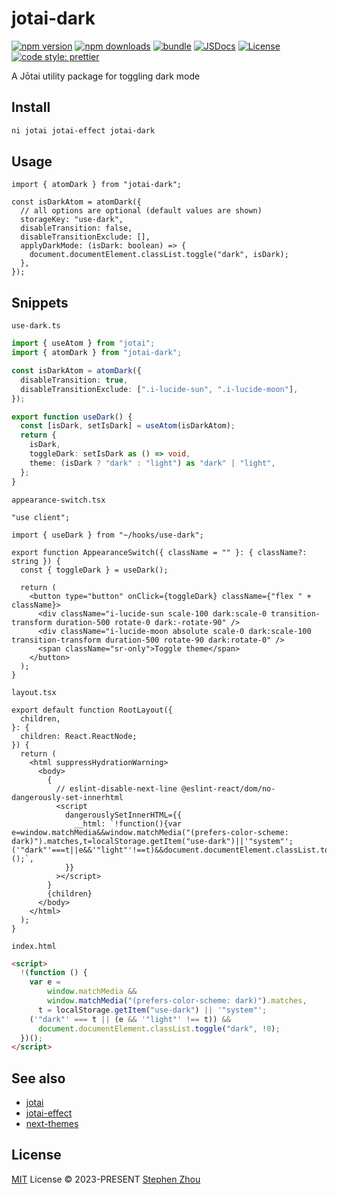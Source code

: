# jotai-dark

[![npm version][npm-version-src]][npm-version-href]
[![npm downloads][npm-downloads-src]][npm-downloads-href]
[![bundle][bundle-src]][bundle-href]
[![JSDocs][jsdocs-src]][jsdocs-href]
[![License][license-src]][license-href]
[![code style: prettier][code-style-src]][code-style-href]

A Jōtai utility package for toggling dark mode

## Install

```bash
ni jotai jotai-effect jotai-dark
```

## Usage

```tsx
import { atomDark } from "jotai-dark";

const isDarkAtom = atomDark({
  // all options are optional (default values are shown)
  storageKey: "use-dark",
  disableTransition: false,
  disableTransitionExclude: [],
  applyDarkMode: (isDark: boolean) => {
    document.documentElement.classList.toggle("dark", isDark);
  },
});
```

## Snippets

`use-dark.ts`

```ts
import { useAtom } from "jotai";
import { atomDark } from "jotai-dark";

const isDarkAtom = atomDark({
  disableTransition: true,
  disableTransitionExclude: [".i-lucide-sun", ".i-lucide-moon"],
});

export function useDark() {
  const [isDark, setIsDark] = useAtom(isDarkAtom);
  return {
    isDark,
    toggleDark: setIsDark as () => void,
    theme: (isDark ? "dark" : "light") as "dark" | "light",
  };
}
```

`appearance-switch.tsx`

```tsx
"use client";

import { useDark } from "~/hooks/use-dark";

export function AppearanceSwitch({ className = "" }: { className?: string }) {
  const { toggleDark } = useDark();

  return (
    <button type="button" onClick={toggleDark} className={"flex " + className}>
      <div className="i-lucide-sun scale-100 dark:scale-0 transition-transform duration-500 rotate-0 dark:-rotate-90" />
      <div className="i-lucide-moon absolute scale-0 dark:scale-100 transition-transform duration-500 rotate-90 dark:rotate-0" />
      <span className="sr-only">Toggle theme</span>
    </button>
  );
}
```

`layout.tsx`

```tsx
export default function RootLayout({
  children,
}: {
  children: React.ReactNode;
}) {
  return (
    <html suppressHydrationWarning>
      <body>
        {
          // eslint-disable-next-line @eslint-react/dom/no-dangerously-set-innerhtml
          <script
            dangerouslySetInnerHTML={{
              __html: `!function(){var e=window.matchMedia&&window.matchMedia("(prefers-color-scheme: dark)").matches,t=localStorage.getItem("use-dark")||'"system"';('"dark"'===t||e&&'"light"'!==t)&&document.documentElement.classList.toggle("dark",!0)}();`,
            }}
          ></script>
        }
        {children}
      </body>
    </html>
  );
}
```

`index.html`

```html
<script>
  !(function () {
    var e =
        window.matchMedia &&
        window.matchMedia("(prefers-color-scheme: dark)").matches,
      t = localStorage.getItem("use-dark") || '"system"';
    ('"dark"' === t || (e && '"light"' !== t)) &&
      document.documentElement.classList.toggle("dark", !0);
  })();
</script>
```

## See also

- [jotai](https://github.com/pmndrs/jotai)
- [jotai-effect](https://github.com/jotaijs/jotai-effect)
- [next-themes](https://github.com/pacocoursey/next-themes)

## License

[MIT](./LICENSE) License © 2023-PRESENT [Stephen Zhou](https://github.com/hyoban)

<!-- Badges -->

[code-style-src]: https://img.shields.io/badge/code_style-prettier-ff69b4.svg?style=flat
[code-style-href]: https://github.com/prettier/prettier
[npm-version-src]: https://img.shields.io/npm/v/jotai-dark?style=flat&colorA=080f12&colorB=1fa669
[npm-version-href]: https://npmjs.com/package/jotai-dark
[npm-downloads-src]: https://img.shields.io/npm/dm/jotai-dark?style=flat&colorA=080f12&colorB=1fa669
[npm-downloads-href]: https://npmjs.com/package/jotai-dark
[bundle-src]: https://img.shields.io/bundlephobia/minzip/jotai-dark?style=flat&colorA=080f12&colorB=1fa669&label=minzip
[bundle-href]: https://bundlephobia.com/result?p=jotai-dark
[license-src]: https://img.shields.io/github/license/hyoban/jotai-dark.svg?style=flat&colorA=080f12&colorB=1fa669
[license-href]: https://github.com/hyoban/jotai-dark/blob/main/LICENSE
[jsdocs-src]: https://img.shields.io/badge/jsdocs-reference-080f12?style=flat&colorA=080f12&colorB=1fa669
[jsdocs-href]: https://www.jsdocs.io/package/jotai-dark
